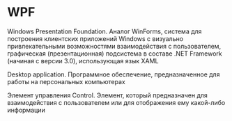 # WPF

Windows Presentation Foundation. Аналог WinForms, система для построения клиентских приложений Windows с визуально привлекательными возможностями взаимодействия с пользователем, графическая (презентационная) подсистема в составе .NET Framework (начиная с версии 3.0), использующая язык XAML

Desktop application. Программное обеспечение, предназначенное для работы на персональных компьютерах

Элемент управления
Control. Элемент, который предназначен для взаимодействия с пользователем или для отображения ему какой-либо информации

